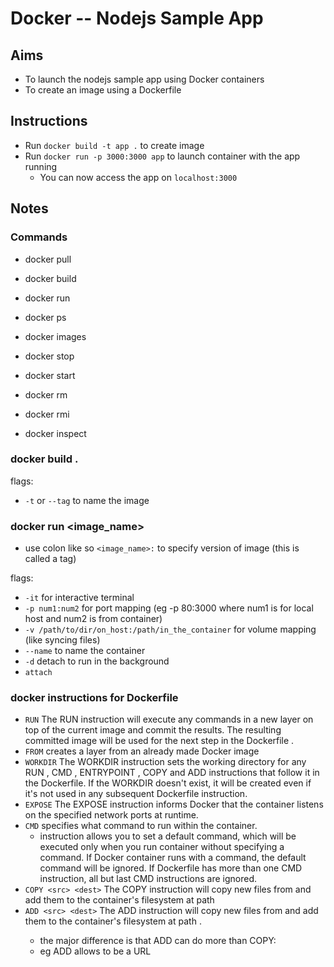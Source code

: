 # Docker -- Nodejs Sample App

## Aims
- To launch the nodejs sample app using Docker containers
- To create an image using a Dockerfile

## Instructions
- Run `docker build -t app .` to create image
- Run `docker run -p 3000:3000 app` to launch container with the app running
  - You can now access the app on `localhost:3000`

## Notes

### Commands
- docker pull
- docker build
- docker run

- docker ps
- docker images

- docker stop
- docker start

- docker rm
- docker rmi

- docker inspect

### docker build .
flags:
- `-t` or `--tag` to name the image

### docker run <image_name>
- use colon like so `<image_name>:` to specify version of image (this is called a tag)

flags:
- `-it` for interactive terminal
- `-p num1:num2` for port mapping (eg -p 80:3000 where num1 is for local host and num2 is from container)
- `-v /path/to/dir/on_host:/path/in_the_container` for volume mapping (like syncing files)
- `--name` to name the container
- `-d` detach to run in the background
- `attach`

### docker instructions for Dockerfile

- `RUN` The RUN instruction will execute any commands in a new layer on top of the current image and commit the results. The resulting committed image will be used for the next step in the Dockerfile .
- `FROM` creates a layer from an already made Docker image
- `WORKDIR` The WORKDIR instruction sets the working directory for any RUN , CMD , ENTRYPOINT , COPY and ADD instructions that follow it in the Dockerfile. If the WORKDIR doesn't exist, it will be created even if it's not used in any subsequent Dockerfile instruction.
- `EXPOSE` The EXPOSE instruction informs Docker that the container listens on the specified network ports at runtime.
- `CMD` specifies what command to run within the container.
  - instruction allows you to set a default command, which will be executed only when you run container without specifying a command. If Docker container runs with a command, the default command will be ignored. If Dockerfile has more than one CMD instruction, all but last CMD instructions are ignored.
- `COPY <src> <dest>` The COPY instruction will copy new files from <src> and add them to the container's filesystem at path <dest>
- `ADD <src> <dest>` The ADD instruction will copy new files from <src> and add them to the container's filesystem at path <dest>.
  - the major difference is that ADD can do more than COPY:
  - eg ADD allows <src> to be a URL
